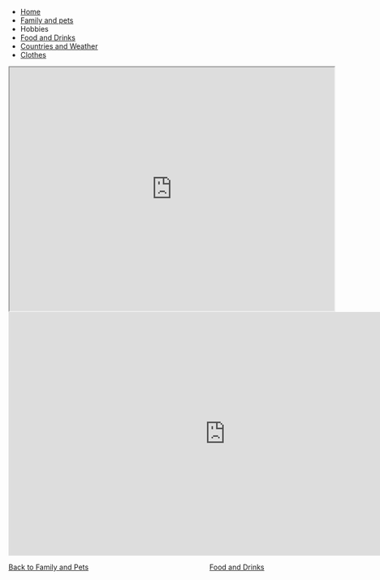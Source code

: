 
<ul class="breadcrumb">
  <li><a href="index.html">Home</a></li>
  <li><a href="familyandpets.html">Family and pets</a></li>
  <li>Hobbies</li>
   <li><a href="foodanddrinks.html">Food and Drinks</a></li>
   <li><a href="countriesandweather.html">Countries and Weather</a></li>
   <li><a href="clothes.html">Clothes</a></li>
</ul>

<iframe src="https://www.google.com/maps/d/embed?mid=1ysIbfpsZQgRdqydrwhqe6DhrUtY8-Gse" width="640" height="480"></iframe>




<iframe width="854" height="480" src="https://www.youtube.com/embed/XDY0RLPJ5WA" frameborder="0" gesture="media" allowfullscreen></iframe>

<p>
<a style="float:left;" href="familyandpets.html">Back to Family and Pets</a>
                                      
<a style="float:right;" href="foodandrinks.html"> Food and Drinks</a>
 
</p>

<div style="clear:both;"></div>


